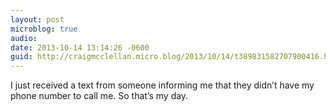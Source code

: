 ```yaml
---
layout: post
microblog: true
audio: 
date: 2013-10-14 13:14:26 -0600
guid: http://craigmcclellan.micro.blog/2013/10/14/t389831582707900416.html
---
```

I just received a text from someone informing me that they didn’t have my phone number to call me. So that’s my day.
